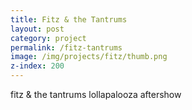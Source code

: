 ```yaml
---
title: Fitz & the Tantrums
layout: post
category: project
permalink: /fitz-tantrums
image: /img/projects/fitz/thumb.png
z-index: 200
---
```


fitz & the tantrums lollapalooza aftershow
